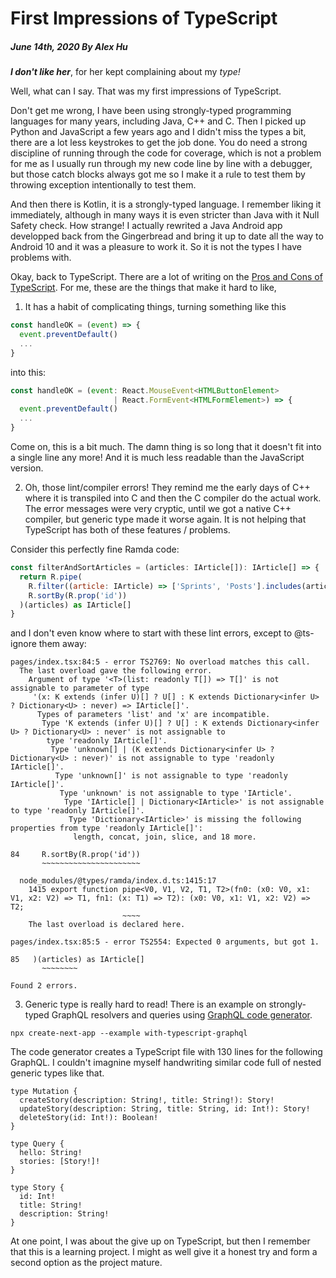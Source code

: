 # First Impressions of TypeScript
##### June 14th, 2020 By Alex Hu

***I don't like her***, for her kept complaining about my *type!*

Well, what can I say. That was my first impressions of TypeScript.

Don't get me wrong, I have been using strongly-typed programming languages for many years, including Java, C++
and C. Then I picked up Python and JavaScript a few years ago and I didn't miss the types a bit, there are a lot
less keystrokes to get the job done. You do need a strong discipline of running through the code for coverage,
which is not a problem for me as I usually run through my new code line by line with a debugger, but those
catch blocks always got me so I make it a rule to test them by throwing exception intentionally to test them.

And then there is Kotlin, it is a strongly-typed language. I remember liking it immediately, although in many ways
it is even stricter than Java with it Null Safety check. How strange! I actually rewrited a Java Android app
developped back from the Gingerbread and bring it up to date all the way to Android 10 and it was a pleasure to work it.
So it is not the types I have problems with.

Okay, back to TypeScript. There are a lot of writing on the [Pros and Cons of TypeScript](https://www.altexsoft.com/blog/typescript-pros-and-cons/).
For me, these are the things that make it hard to like,

1. It has a habit of complicating things, turning something like this
```js
const handleOK = (event) => {
  event.preventDefault()
  ...
}
```
into this:
```js
const handleOK = (event: React.MouseEvent<HTMLButtonElement>
                       | React.FormEvent<HTMLFormElement>) => {
  event.preventDefault()
  ...
}
```
Come on, this is a bit much. The damn thing is so long that it doesn't fit into a single line any more!
And it is much less readable than the JavaScript version.

2. Oh, those lint/compiler errors! They remind me the early days of C++ where it is transpiled into C and then the C compiler
do the actual work. The error messages were very cryptic, until we got a native C++ compiler, but generic type made it worse again.
It is not helping that TypeScript has both of these features / problems.

Consider this perfectly fine Ramda code:
```js
const filterAndSortArticles = (articles: IArticle[]): IArticle[] => {
  return R.pipe(
    R.filter((article: IArticle) => ['Sprints', 'Posts'].includes(article.section)),
    R.sortBy(R.prop('id'))
  )(articles) as IArticle[]
}
```
and I don't even know where to start with these lint errors, except to @ts-ignore them away:
```
pages/index.tsx:84:5 - error TS2769: No overload matches this call.
  The last overload gave the following error.
    Argument of type '<T>(list: readonly T[]) => T[]' is not assignable to parameter of type
     '(x: K extends (infer U)[] ? U[] : K extends Dictionary<infer U> ? Dictionary<U> : never) => IArticle[]'.
      Types of parameters 'list' and 'x' are incompatible.
       Type 'K extends (infer U)[] ? U[] : K extends Dictionary<infer U> ? Dictionary<U> : never' is not assignable to
        type 'readonly IArticle[]'.
         Type 'unknown[] | (K extends Dictionary<infer U> ? Dictionary<U> : never)' is not assignable to type 'readonly IArticle[]'.
          Type 'unknown[]' is not assignable to type 'readonly IArticle[]'.
           Type 'unknown' is not assignable to type 'IArticle'.
            Type 'IArticle[] | Dictionary<IArticle>' is not assignable to type 'readonly IArticle[]'.
             Type 'Dictionary<IArticle>' is missing the following properties from type 'readonly IArticle[]':
              length, concat, join, slice, and 18 more.

84     R.sortBy(R.prop('id'))
       ~~~~~~~~~~~~~~~~~~~~~~

  node_modules/@types/ramda/index.d.ts:1415:17
    1415 export function pipe<V0, V1, V2, T1, T2>(fn0: (x0: V0, x1: V1, x2: V2) => T1, fn1: (x: T1) => T2): (x0: V0, x1: V1, x2: V2) => T2;
                         ~~~~
    The last overload is declared here.

pages/index.tsx:85:5 - error TS2554: Expected 0 arguments, but got 1.

85   )(articles) as IArticle[]
       ~~~~~~~~

Found 2 errors.
```


3. Generic type is really hard to read! There is an example on strongly-typed GraphQL resolvers and queries using
[GraphQL code generator](https://graphql-code-generator.com/).
```
npx create-next-app --example with-typescript-graphql
```
The code generator creates a TypeScript file with 130 lines for the following GraphQL. I couldn't imagnine myself handwriting similar code full of nested generic types like that.
```
type Mutation {
  createStory(description: String!, title: String!): Story!
  updateStory(description: String, title: String, id: Int!): Story!
  deleteStory(id: Int!): Boolean!
}

type Query {
  hello: String!
  stories: [Story!]!
}

type Story {
  id: Int!
  title: String!
  description: String!
}
```

At one point, I was about the give up on TypeScript, but then I remember that this is a learning project.
I might as well give it a honest try and form a second option as the project mature.
